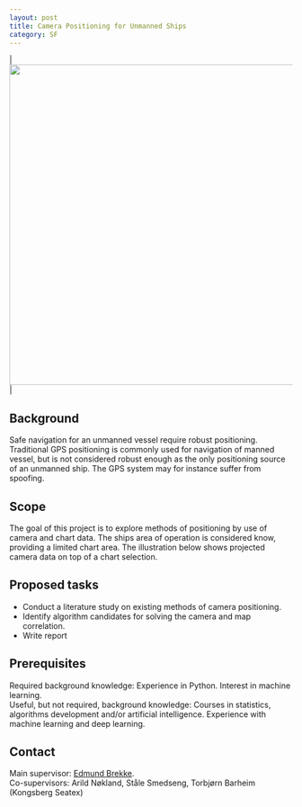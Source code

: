 ```yaml
---
layout: post
title: Camera Positioning for Unmanned Ships
category: SF
---
```


| <img src="{{site.url}}/assets/campos.png" width="570"> |

## Background

Safe navigation for an unmanned vessel require robust positioning. Traditional GPS positioning is commonly used for navigation of manned vessel, but is not considered robust enough as the only positioning source of an unmanned ship. The GPS system may for instance suffer from spoofing.

## Scope

The goal of this project is to explore methods of positioning by use of camera and chart data. The ships area of operation is considered know, providing a limited chart area. The illustration below shows projected camera data on top of a chart selection.

## Proposed tasks

- Conduct a literature study on existing methods of camera positioning.
- Identify algorithm candidates for solving the camera and map correlation.
- Write report

## Prerequisites

Required background knowledge: Experience in Python. Interest in machine learning.<br/>
Useful, but not required, background knowledge: Courses in statistics, algorithms development and/or artificial intelligence. Experience with machine learning and deep learning.


## Contact

Main supervisor: [Edmund Brekke](http://www.ntnu.no/ansatte/edmund.brekke). <br />
Co-supervisors: Arild Nøkland, Ståle Smedseng, Torbjørn Barheim (Kongsberg Seatex)
